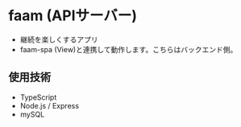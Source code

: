 # faam (APIサーバー)
- 継続を楽しくするアプリ
- faam-spa (View)と連携して動作します。こちらはバックエンド側。
## 使用技術
- TypeScript
- Node.js / Express
- mySQL